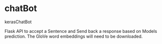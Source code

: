 # chatBot
kerasChatBot 

Flask API to accept a Sentence and Send back a response based on Models prediction.
The GloVe word embeddings will need to be downloaded.

